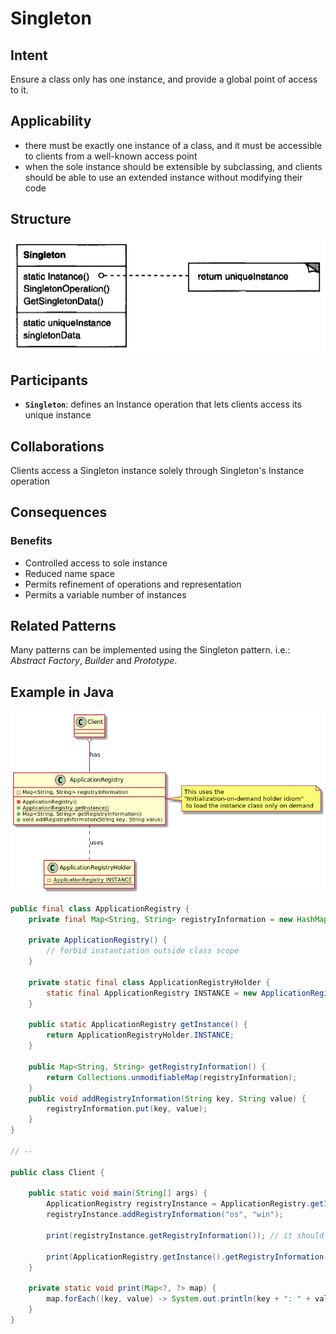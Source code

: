 # Singleton

## Intent

Ensure a class only has one instance, and provide a global point of access to it.

## Applicability

* there must be exactly one instance of a class, and it must be accessible to clients from a well-known access point
* when the sole instance should be extensible by subclassing, and clients should be able to use an extended instance without modifying their code

## Structure

![Image of the structure for the Singleton Pattern](./image/singleton.png "Structure for the Singleton Pattern")

## Participants

* **`Singleton`**: defines an Instance operation that lets clients access its unique instance

## Collaborations

Clients access a Singleton instance solely through Singleton's Instance operation

## Consequences

### Benefits

* Controlled access to sole instance
* Reduced name space
* Permits refinement of operations and representation
* Permits a variable number of instances

## Related Patterns

Many patterns can be implemented using the Singleton pattern. i.e.: *Abstract Factory*, *Builder* and *Prototype*.

## Example in Java

![Class Diagram](./image/code_class_design.png "Class Diagram")

```java
public final class ApplicationRegistry {
    private final Map<String, String> registryInformation = new HashMap<>();

    private ApplicationRegistry() {
        // forbid instantiation outside class scope
    }

    private static final class ApplicationRegistryHolder {
        static final ApplicationRegistry INSTANCE = new ApplicationRegistry();
    }

    public static ApplicationRegistry getInstance() {
        return ApplicationRegistryHolder.INSTANCE;
    }

    public Map<String, String> getRegistryInformation() {
        return Collections.unmodifiableMap(registryInformation);
    }
    public void addRegistryInformation(String key, String value) {
        registryInformation.put(key, value);
    }
}

// --

public class Client {

    public static void main(String[] args) {
        ApplicationRegistry registryInstance = ApplicationRegistry.getInstance();
        registryInstance.addRegistryInformation("os", "win");

        print(registryInstance.getRegistryInformation()); // it should include "os": "win"

        print(ApplicationRegistry.getInstance().getRegistryInformation()); // it should include "os": "win", too!
    }

    private static void print(Map<?, ?> map) {
        map.forEach((key, value) -> System.out.println(key + ": " + value));
    }
}
```

